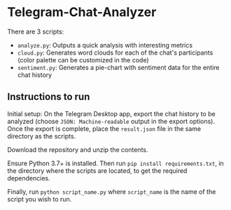# Telegram-Chat-Analyzer

There are 3 scripts:
- `analyze.py`: Outputs a quick analysis with interesting metrics
- `cloud.py`: Generates word clouds for each of the chat's participants (color palette can be customized in the code)
- `sentiment.py`: Generates a pie-chart with sentiment data for the entire chat history

## Instructions to run
Initial setup:
On the Telegram Desktop app, export the chat history to be analyzed (choose `JSON: Machine-readable` output in the export options). Once the export is complete, place the `result.json` file in the same directory as the scripts.

Download the repository and unzip the contents.

Ensure Python 3.7+ is installed. Then run `pip install requirements.txt`, in the directory where the scripts are located, to get the required dependencies.

Finally, run `python script_name.py` where `script_name` is the name of the script you wish to run.
